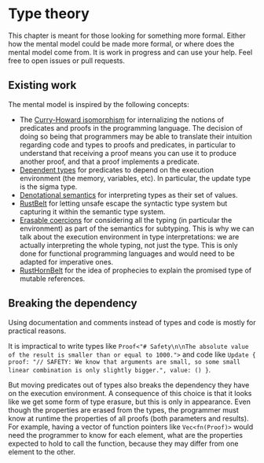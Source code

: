 # Type theory

This chapter is meant for those looking for something more formal. Either how the mental model could
be made more formal, or where does the mental model come from. It is work in progress and can use
your help. Feel free to open issues or pull requests.

## Existing work

The mental model is inspired by the following concepts:
- The [Curry-Howard isomorphism][curry-howard] for internalizing the notions of predicates and
  proofs in the programming language. The decision of doing so being that programmers may be able to
  translate their intuition regarding code and types to proofs and predicates, in particular to
  understand that receiving a proof means you can use it to produce another proof, and that a proof
  implements a predicate.
- [Dependent types][dependent-type] for predicates to depend on the execution environment (the
  memory, variables, etc). In particular, the update type is the sigma type.
- [Denotational semantics][denotational-semantics] for interpreting types as their set of values.
- [RustBelt] for letting unsafe escape the syntactic type system but capturing it within the
  semantic type system.
- [Erasable coercions][thesis] for considering all the typing (in particular the environment) as
  part of the semantics for subtyping. This is why we can talk about the execution environment in
  type interpretations: we are actually interpreting the whole typing, not just the type. This is
  only done for functional programming languages and would need to be adapted for imperative ones.
- [RustHornBelt] for the idea of prophecies to explain the promised type of mutable references.

## Breaking the dependency

Using documentation and comments instead of types and code is mostly for practical reasons.

It is impractical to write types like `Proof<"# Safety\n\nThe absolute value of the result is
smaller than or equal to 1000.">` and code like `Update { proof: "// SAFETY: We know that arguments
are small, so some small linear combination is only slightly bigger.", value: () }`.

But moving predicates out of types also breaks the dependency they have on the execution
environment. A consequence of this choice is that it looks like we get some form of type erasure,
but this is only in appearance. Even though the properties are erased from the types, the programmer
must know at runtime the properties of all proofs (both parameters and results). For example, having
a vector of function pointers like `Vec<fn(Proof)>` would need the programmer to know for each
element, what are the properties expected to hold to call the function, because they may differ from
one element to the other.

[curry-howard]: https://en.wikipedia.org/wiki/Curry%E2%80%93Howard_correspondence
[denotational-semantics]: https://en.wikipedia.org/wiki/Denotational_semantics
[dependent-type]: https://en.wikipedia.org/wiki/Dependent_type
[RustBelt]: https://plv.mpi-sws.org/rustbelt/
[RustHornBelt]: https://people.mpi-sws.org/~dreyer/papers/rusthornbelt/paper.pdf
[thesis]: https://theses.hal.science/tel-00940511
